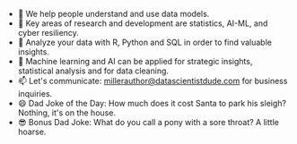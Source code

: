 - 👋 We help people understand and use data models.
- 👀 Key areas of research and development are statistics, AI-ML, and cyber resiliency.  
- 🌱 Analyze your data with R, Python and SQL in order to find valuable insights.
- 💞️ Machine learning and AI can be applied for strategic insights, statistical analysis and for data cleaning.
- 📫 Let's communicate: millerauthor@datascientistdude.com for business inquiries.
- 😄 Dad Joke of the Day: How much does it cost Santa to park his sleigh? Nothing, it's on the house. 
- 😎 Bonus Dad Joke: What do you call a pony with a sore throat? A little hoarse.
<!---
DSD-resilience/DSD-resilience is a ✨ special ✨ repository because its `README.md` (this file) appears on your GitHub profile.
You can click the Preview link to take a look at your changes.
--->
